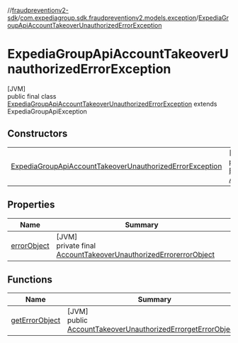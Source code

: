 //[fraudpreventionv2-sdk](../../../index.md)/[com.expediagroup.sdk.fraudpreventionv2.models.exception](../index.md)/[ExpediaGroupApiAccountTakeoverUnauthorizedErrorException](index.md)

# ExpediaGroupApiAccountTakeoverUnauthorizedErrorException

[JVM]\
public final class [ExpediaGroupApiAccountTakeoverUnauthorizedErrorException](index.md) extends ExpediaGroupApiException

## Constructors

| | |
|---|---|
| [ExpediaGroupApiAccountTakeoverUnauthorizedErrorException](-expedia-group-api-account-takeover-unauthorized-error-exception.md) | [JVM]<br>public [ExpediaGroupApiAccountTakeoverUnauthorizedErrorException](index.md)[ExpediaGroupApiAccountTakeoverUnauthorizedErrorException](-expedia-group-api-account-takeover-unauthorized-error-exception.md)([Integer](https://docs.oracle.com/javase/8/docs/api/java/lang/Integer.html)code, [AccountTakeoverUnauthorizedError](../../com.expediagroup.sdk.fraudpreventionv2.models/-account-takeover-unauthorized-error/index.md)errorObject, [String](https://docs.oracle.com/javase/8/docs/api/java/lang/String.html)transactionId) |

## Properties

| Name | Summary |
|---|---|
| [errorObject](index.md#-81310251%2FProperties%2F-173342751) | [JVM]<br>private final [AccountTakeoverUnauthorizedError](../../com.expediagroup.sdk.fraudpreventionv2.models/-account-takeover-unauthorized-error/index.md)[errorObject](index.md#-81310251%2FProperties%2F-173342751) |

## Functions

| Name | Summary |
|---|---|
| [getErrorObject](get-error-object.md) | [JVM]<br>public [AccountTakeoverUnauthorizedError](../../com.expediagroup.sdk.fraudpreventionv2.models/-account-takeover-unauthorized-error/index.md)[getErrorObject](get-error-object.md)() |
